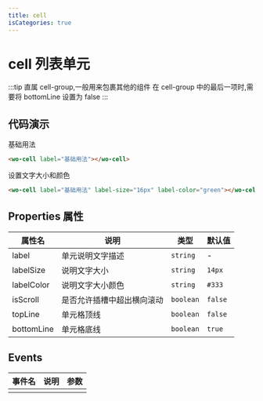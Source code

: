 ```yaml
---
title: cell
isCategories: true
---
```


# cell 列表单元

:::tip
直属 cell-group,一般用来包裹其他的组件
在 cell-group 中的最后一项时,需要将 bottomLine 设置为 false
:::

## 代码演示

基础用法

```html
<wo-cell label="基础用法"></wo-cell>
```

设置文字大小和颜色

```html
<wo-cell label="基础用法" label-size="16px" label-color="green"></wo-cell>
```

## Properties 属性

| 属性名     | 说明                       | 类型      | 默认值  |
| ---------- | -------------------------- | --------- | ------- |
| label      | 单元说明文字描述           | `string`  | -       |
| labelSize  | 说明文字大小               | `string`  | `14px`  |
| labelColor | 说明文字大小颜色           | `string`  | `#333`  |
| isScroll   | 是否允许插槽中超出横向滚动 | `boolean` | `false` |
| topLine    | 单元格顶线                 | `boolean` | `false` |
| bottomLine | 单元格底线                 | `boolean` | `true`  |

## Events

| 事件名 | 说明 | 参数 |
| ------ | ---- | ---- |
|        |      |      |

